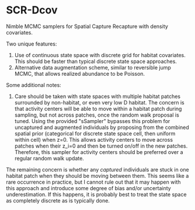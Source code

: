 # SCR-Dcov
Nimble MCMC samplers for Spatial Capture Recapture with density covariates.

Two unique features:

1) Use of continuous state space with discrete grid for habitat covariates. This should be faster than typical discrete state space approaches.
2) Alternative data augmentation scheme, similar to reversible jump MCMC, that allows realized abundance to be Poisson.


Some additional notes:
1) Care should be taken with state spaces with multiple habitat patches surrounded by non-habitat, or even very low D habitat. The concern is that activity centers will be able to move within a habitat patch during sampling, but not across patches, once the random walk proposal is tuned. Using the provided "sSampler" bypasses this problem for uncaptured and augmented individuals by proposing from the combined spatial prior (categorical for discrete state space cell, then uniform within cell) when z=0. This allows activity centers to move across patches when their z_i=0 and then be turned on/off in the new patches. Therefore, this sampler for activity centers should be preferred over a regular random walk update.

The remaining concern is whether any *captured* individuals are stuck in one habitat patch when they should be moving between them. This seems like a rare occurrence in practice, but I cannot rule out that it may happen with this approach and introduce some degree of bias and/or uncertainty underestimation. If this happens, it is probably best to treat the state space as completely discrete as is typically done.